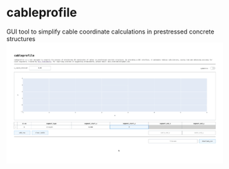 # cableprofile
GUI tool to simplify cable coordinate calculations in prestressed concrete structures
![Alt text](cableprofile_demo.gif)
